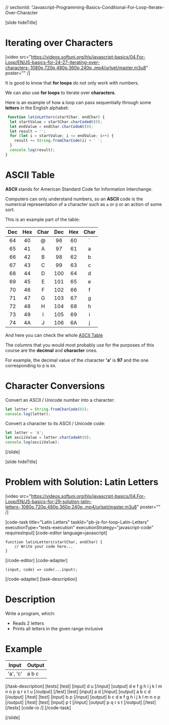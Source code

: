 // sectionId: "Javascript-Programming-Basics-Conditional-For-Loop-Iterate-Over-Character

[slide hideTitle]
# Iterating over Characters

[video src="https://videos.softuni.org/hls/javascript-basics/04.For-Loop/EN/JS-basics-for-24-27-iterating-over-characters-,1080p,720p,480p,360p,240p,.mp4/urlset/master.m3u8" poster="" /]

It is good to know that **for loops** do not only work with numbers. 

We can also use **for loops** to iterate over **characters**.

Here is an example of how a loop can pass sequentially through some **letters** in the English alphabet:
```js live
 function latinLetters(startChar, endChar) {
  let startValue = startChar.charCodeAt(0);
  let endValue = endChar.charCodeAt(0);
  let result = '';
  for (let i = startValue; i <= endValue; i++) {
    result += String.fromCharCode(i) + ' ';
  }
  console.log(result);
}
```

# ASCII Table

**ASCII** stands for American Standard Code for Information Interchange. 
 
Computers can only understand numbers, so an **ASCII** code is the numerical representation of a character such as `a` or `@` or an action of some sort. 

This is an example part of the table:

| **Dec**|**Hex** |**Char** |**Dec**|**Hex**|**Char**|
|:---: | :---:|:---: | :---:|:---:|:---: |
|64|40|\@|96|60| \` |
|65|41| A |97|61|a|
|66|42|B|98|62|b|
|67|43|C|99|63|c|
|68|44|D|100|64|d|
|69|45|E|101|65|e|
|70|46|F|102|66|f|
|71|47|G|103|67|g|
|72|48|H|104|68|h|
|73|49|I|105|69|i|
|74|4A|J|106|6A|j|

And here you can check the whole [ASCII Table](http://www.asciitable.com)

The columns that you would most probably use for the purposes of this course are the **decimal** and **character** ones.

For example, the decimal value of the character **'a'** is **97** and the one corresponding to `@` is `64`.

# Character Conversions
Convert an ASCII / Unicode number into a character:

```js live
let letter = String.fromCharCode(65);
console.log(letter);
```

Convert a character to its ASCII / Unicode code:

```js live
let letter = 'A';
let asciiValue = letter.charCodeAt(0);
console.log(asciiValue);
```
[/slide]

[slide hideTitle]
# Problem with Solution: Latin Letters

[video src="https://videos.softuni.org/hls/javascript-basics/04.For-Loop/EN/JS-basics-for-29-solution-latin-letters-,1080p,720p,480p,360p,240p,.mp4/urlset/master.m3u8" poster="" /]

[code-task title="Latin Letters" taskId="pb-js-for-loop-Latin-Letters" executionType="tests-execution" executionStrategy="javascript-code" requiresInput]
[code-editor language=javascript]
```
function latinLetters(startChar, endChar) {
    // Write your code here...
}

```
[/code-editor]
[code-adapter]
```
(input, code) => code(...input);
```
[/code-adapter]
[task-description]
# Description
Write a program, which:

* Reads 2 letters
* Prints all letters in the given range inclusive

# Example
| **Input** | **Output** |
| --- | --- |
|'a', 'c'| a b c  |

[/task-description]
[tests]
[test]
[input]
d
u
[/input]
[output]
d e f g h i j k l m n o p q r s t u
[/output]
[/test]
[test]
[input]
a
d
[/input]
[output]
a b c d
[/output]
[/test]
[test]
[input]
b
p
[/input]
[output]
b c d e f g h i j k l m n o p
[/output]
[/test]
[test]
[input]
p
t
[/input]
[output]
p q r s t
[/output]
[/test]
[/tests]
[code-io /]
[/code-task]

[/slide]

